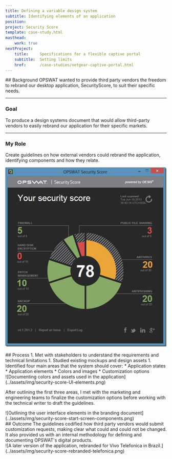 ```yaml
---
title: Defining a variable design system
subtitle: Identifying elements of an application
position: 
project: Security Score
template: case-study.html
masthead:
    work: true
nextProject:
    title:     Specifications for a flexible captive portal
    subtitle:  Setting limits 
    href:      /case-studies/netgear-captive-portal.html
---
```


<section class="grid indenter:3/5 flip-top:kid border-top:3px border-accent:cyan">
## Background 
OPSWAT wanted to provide third party vendors the freedom to rebrand our desktop application, SecurityScore, to suit their specific needs.

---

### Goal 
To produce a design systems document that would allow third-party vendors to easily rebrand our application for their specific markets.

---

### My Role 
Create guidelines on how external vendors could rebrand the application, identifying components and how they relate.

![Security Score application](../assets/img/security-score-security-check.jpg)

</section>


<section class="grid indenter:3/5 split-lists flip-top:kid border-top:3px border-accent:magenta">
## Process 
1. Met with stakeholders to understand the requirements and technical limitations
1. Studied existing mockups and design assets
1. Identified four main areas that the system should cover:
    * Application states
    * Application elements
    * Colors and images
    * Customization options

<div class="border:img margin-bottom:size3">
![Documenting colors and assets used in the application](../assets/img/security-score-UI-elements.png)
</div>

After outlining the first three areas, I met with the marketing and engineering teams to finalize the customization options before working with the  technical writer to draft the guidelines.

<div class="border:img margin-top:size2">
![Outlining the user interface elements in the branding document](../assets/img/security-score-start-screen-components.png)
</div>


</section>

<section class="grid indenter:3/5 flip-top:kid border-top:3px border-accent:yellow">
## Outcome
The guidelines codified how third party vendors would submit customization requests, making clear what could and could not be changed. It also provided us with an internal methodology for defining and documenting OPSWAT's digital products.

<div class="pano bkg:grey shadow:img">
![A later version of the application, rebranded for Vivo Telefonica in Brazil.](../assets/img/security-score-rebranded-telefonica.png)
</div>

</section>

